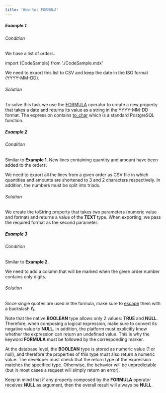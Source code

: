 ```yaml
---
title: 'How-to: FORMULA'
---
```


##### Example 1

###### Condition

We have a list of orders.

import {CodeSample} from './CodeSample.mdx'

<CodeSample url="https://documentation.lsfusion.org/sample?file=UseCaseFormula&block=sample1"/>

We need to export this list to CSV and keep the date in the ISO format (YYYY-MM-DD).

###### Solution

<CodeSample url="https://documentation.lsfusion.org/sample?file=UseCaseFormula&block=solution1"/>

To solve this task we use the [FORMULA](FORMULA_operator.md) operator to create a new property that takes a date and returns its value as a string in the YYYY-MM-DD format. The expression contains [to\_char](https://www.postgresql.org/docs/11/functions-formatting.html) which is a standard PostgreSQL function.

##### Example 2

###### Condition

Similar to **Example 1**. New lines containing quantity and amount have been added to the orders.

<CodeSample url="https://documentation.lsfusion.org/sample?file=UseCaseFormula&block=sample2"/>

We need to export all the lines from a given order as CSV file in which quantities and amounts are shortened to 3 and 2 characters respectively. In addition, the numbers must be split into triads.

###### Solution

<CodeSample url="https://documentation.lsfusion.org/sample?file=UseCaseFormula&block=solution2"/>

We create the toString property that takes two parameters (numeric value and format) and returns a value of the **TEXT** type. When exporting, we pass the required format as the second parameter.

##### Example 3

###### Condition

Similar to **Example 2**.

We need to add a column that will be marked when the given order number contains only digits.

###### Solution

<CodeSample url="https://documentation.lsfusion.org/sample?file=UseCaseFormula&block=solution3"/>

Since single quotes are used in the formula, make sure to [escape](https://en.wikipedia.org/wiki/Escape_character) them with a backslash **\\\\**.

Note that the native **BOOLEAN** type allows only 2 values: **TRUE** and **NULL**. Therefore, when composing a logical expression, make sure to convert its negative value to **NULL**. In addition, the platform must explicitly know whether the expression can return an undefined value. This is why the keyword **FORMULA** must be followed by the corresponding marker.

At the database level, the **BOOLEAN** type is stored as numeric value (1 or null), and therefore the properties of this type must also return a numeric value. The developer must check that the return type of the expression matches the specified type. Otherwise, the behavior will be unpredictable (but in most cases a request will simply return an error).

Keep in mind that if any property composed by the **FORMULA** operator receives **NULL** as argument, then the overall result will always be **NULL**.

  
